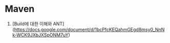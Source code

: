 # Maven

1. [Build에 대한 이해와 ANT] (https://docs.google.com/document/d/1bcPfcKEQahmGEgd8msy0_NnNk-WCK9JXbJXSpONM7uY)
